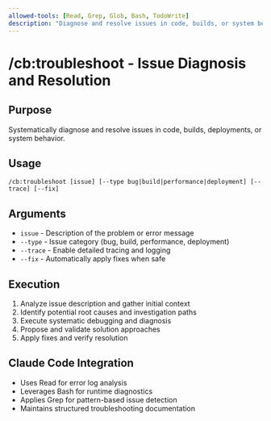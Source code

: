 ```yaml
---
allowed-tools: [Read, Grep, Glob, Bash, TodoWrite]
description: "Diagnose and resolve issues in code, builds, or system behavior"
---
```


# /cb:troubleshoot - Issue Diagnosis and Resolution

## Purpose
Systematically diagnose and resolve issues in code, builds, deployments, or system behavior.

## Usage
```
/cb:troubleshoot [issue] [--type bug|build|performance|deployment] [--trace] [--fix]
```

## Arguments
- `issue` - Description of the problem or error message
- `--type` - Issue category (bug, build, performance, deployment)
- `--trace` - Enable detailed tracing and logging
- `--fix` - Automatically apply fixes when safe

## Execution
1. Analyze issue description and gather initial context
2. Identify potential root causes and investigation paths
3. Execute systematic debugging and diagnosis
4. Propose and validate solution approaches
5. Apply fixes and verify resolution

## Claude Code Integration
- Uses Read for error log analysis
- Leverages Bash for runtime diagnostics
- Applies Grep for pattern-based issue detection
- Maintains structured troubleshooting documentation